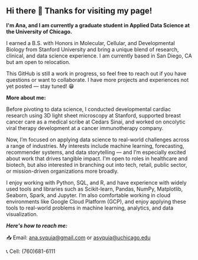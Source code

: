 ## Hi there 👋 Thanks for visiting my page!

**I'm Ana, and I am currently a graduate student in Applied Data Science at the University of Chicago.**

I earned a B.S. with Honors in Molecular, Cellular, and Developmental Biology from Stanford University and bring a unique blend of research, clinical, and data science experience. I am currently based in San Diego, CA but am open to relocation.

This GitHub is still a work in progress, so feel free to reach out if you have questions or want to collaborate. I have more projects and experiences not yet posted — stay tuned! 😁

**More about me:**

Before pivoting to data science, I conducted developmental cardiac research using 3D light sheet microscopy at Stanford, supported breast cancer care as a medical scribe at Cedars Sinai, and worked on oncolytic viral therapy development at a cancer immunotherapy company.

Now, I’m focused on applying data science to real-world challenges across a range of industries. My interests include machine learning, forecasting, recommender systems, and data storytelling — and I’m especially excited about work that drives tangible impact. I'm open to roles in healthcare and biotech, but also interested in branching out into tech, retail, public sector, or mission-driven organizations more broadly.

I enjoy working with Python, SQL, and R, and have experience with widely used tools and libraries such as Scikit-learn, Pandas, NumPy, Matplotlib, Seaborn, Spark, and Jupyter. I’m also comfortable working in cloud environments like Google Cloud Platform (GCP), and enjoy applying these tools to real-world problems in machine learning, analytics, and data visualization.

***Here's how to reach me:***

📥 Email: ana.syquia@gmail.com or asyquia@uchicago.edu

📞 Cell: (760)681-6111


<!--
**anasyquia/anasyquia** is a ✨ _special_ ✨ repository because its `README.md` (this file) appears on your GitHub profile.

Here are some ideas to get you started:

- 🔭 I’m currently working on ...
- 🌱 I’m currently learning ...
- 👯 I’m looking to collaborate on ...
- 🤔 I’m looking for help with ...
- 💬 Ask me about ...
- 📫 How to reach me: ...
- 😄 Pronouns: ...
- ⚡ Fun fact: ...
-->
